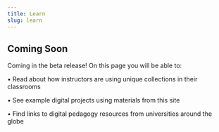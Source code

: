 ```yaml
---
title: Learn
slug: learn
---
```


## Coming Soon
Coming in the beta release! On this page you will be able to:

•  Read about how instructors are using unique collections in their classrooms

•  See example digital projects using materials from this site

•  Find links to digital pedagogy resources from universities around the globe
